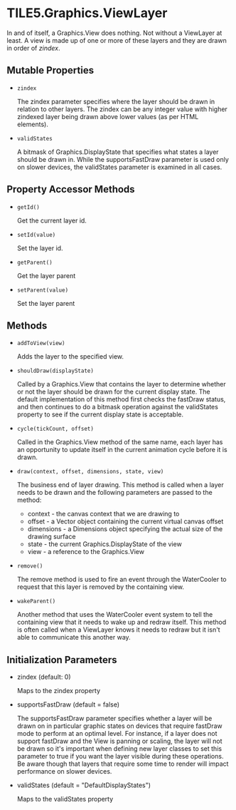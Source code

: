 TILE5.Graphics.ViewLayer
========================

In and of itself, a Graphics.View does nothing.  Not without a ViewLayer at least.  A view is made up of one or more of these layers and they are drawn in order of *zindex*.

Mutable Properties
------------------

- `zindex`

	The zindex parameter specifies where the layer should be drawn in relation to other layers.  The zindex can be any integer value with higher zindexed layer being drawn above lower values (as per HTML elements).
	
- `validStates`

	A bitmask of Graphics.DisplayState that specifies what states a layer should be drawn in. While the supportsFastDraw parameter is used only on slower devices, the validStates parameter is examined in all cases.
	
Property Accessor Methods
-------------------------
- `getId()`

	Get the current layer id.
	
- `setId(value)`

	Set the layer id.
	
- `getParent()`

	Get the layer parent
	
- `setParent(value)`

	Set the layer parent

Methods
-------

- `addToView(view)`

	Adds the layer to the specified view.

- `shouldDraw(displayState)`

	Called by a Graphics.View that contains the layer to determine whether or not the layer should be drawn for the current display state.  The default implementation of this method first checks the fastDraw status, and then continues to do a bitmask operation against the validStates property to see if the current display state is acceptable.
	
- `cycle(tickCount, offset)`

	Called in the Graphics.View method of the same name, each layer has an opportunity to update itself in the current animation cycle before it is drawn.
	
- `draw(context, offset, dimensions, state, view)`

	The business end of layer drawing.  This method is called when a layer needs to be drawn and the following parameters are passed to the method:
	
	- context - the canvas context that we are drawing to
	- offset - a Vector object containing the current virtual canvas offset
	- dimensions - a Dimensions object specifying the actual size of the drawing surface
	- state - the current Graphics.DisplayState of the view
	- view - a reference to the Graphics.View
	
- `remove()`

	The remove method is used to fire an event through the WaterCooler to request that this layer is removed by the containing view.
	
- `wakeParent()`

	Another method that uses the WaterCooler event system to tell the containing view that it needs to wake up and redraw itself.  This method is often called when a ViewLayer knows it needs to redraw but it isn't able to communicate this another way.

Initialization Parameters
-------------------------

- zindex (default: 0)

	Maps to the zindex property

- supportsFastDraw (default = false)

	The supportsFastDraw parameter specifies whether a layer will be drawn on in particular graphic states on devices that require fastDraw mode to perform at an optimal level.  For instance, if a layer does not support fastDraw and the View is panning or scaling, the layer will not be drawn so it's important when defining new layer classes to set this parameter to true if you want the layer visible during these operations.  Be aware though that layers that require some time to render will impact performance on slower devices.

- validStates (default = "DefaultDisplayStates")

	Maps to the validStates property

